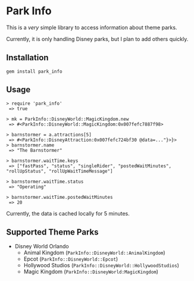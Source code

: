 # Park Info

This is a *very* simple library to access information about theme parks.

Currently, it is only handling Disney parks, but I plan to add others quickly.

## Installation
`gem install park_info`

## Usage

```
> require 'park_info'
 => true
 
> mk = ParkInfo::DisneyWorld::MagicKingdom.new
 => #<ParkInfo::DisneyWorld::MagicKingdom:0x007fefc7887f98>
 
> barnstormer = a.attractions[5]
 => #<ParkInfo::DisneyAttraction:0x007fefc724bf30 @data=..."}>}>
> barnstormer.name
 => "The Barnstormer"
 
> barnstormer.waitTime.keys
 => ["fastPass", "status", "singleRider", "postedWaitMinutes", "rollUpStatus", "rollUpWaitTimeMessage"]
 
> barnstormer.waitTime.status
 => "Operating"
 
> barnstormer.waitTime.postedWaitMinutes
 => 20
```

Currently, the data is cached locally for 5 minutes.

## Supported Theme Parks

* Disney World Orlando
  - Animal Kingdom (`ParkInfo::DisneyWorld::AnimalKingdom`)
  - Epcot (`ParkInfo::DisneyWorld::Epcot`)
  - Hollywood Studios (`ParkInfo::DisneyWorld::HollywoodStudios`)
  - Magic Kingdom (`ParkInfo::DisneyWorld:MagicKingdom`)

